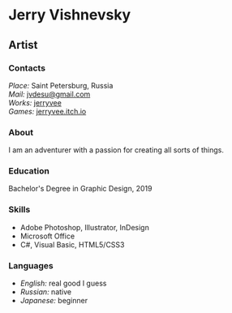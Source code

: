 # Jerry Vishnevsky

## Artist

### Contacts

_Place:_ Saint Petersburg, Russia\
_Mail:_ jvdesu@gmail.com\
_Works:_ [jerryvee](https://www.behance.net/jerryvee)\
_Games:_ [jerryvee.itch.io](https://jerryvee.itch.io/)

### About

I am an adventurer with a passion for creating all sorts of things.

### Education

Bachelor's Degree in Graphic Design, 2019

### Skills

- Adobe Photoshop, Illustrator, InDesign
- Microsoft Office
- C#, Visual Basic, HTML5/CSS3

### Languages

- _English:_ real good I guess
- _Russian:_ native
- _Japanese:_ beginner